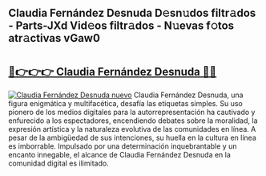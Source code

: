 ## Claudia Fernández Desnuda D𝚎sn𝚞dos filtr𝚊dos - Parts-JXd Vid𝚎os filtr𝚊dos - N𝚞evas f𝚘tos atr𝚊ctivas vGaw0

# <h2><a href="http://mb11apv.tromn.icu/?c=Claudia+Fern%c3%a1ndez+Desnuda">🔗👉👉👉 Claudia Fernández Desnuda 🔗🔗</a></h2>

[![Claudia Fernández Desnuda nuevo](https://i.imgur.com/pEAQMta.gif)](http://mb11apv.tromn.icu/?c=Claudia+Fern%c3%a1ndez+Desnuda)
Claudia Fernández Desnuda, una figura enigmática y multifacética, desafía las etiquetas simples. Su uso pionero de los medios digitales para la autorrepresentación ha cautivado y enfurecido a los espectadores, encendiendo debates sobre la moralidad, la expresión artística y la naturaleza evolutiva de las comunidades en línea. A pesar de la ambigüedad de sus intenciones, su huella en la cultura en línea es imborrable. Impulsado por una determinación inquebrantable y un encanto innegable, el alcance de Claudia Fernández Desnuda en la comunidad digital es ilimitado.

